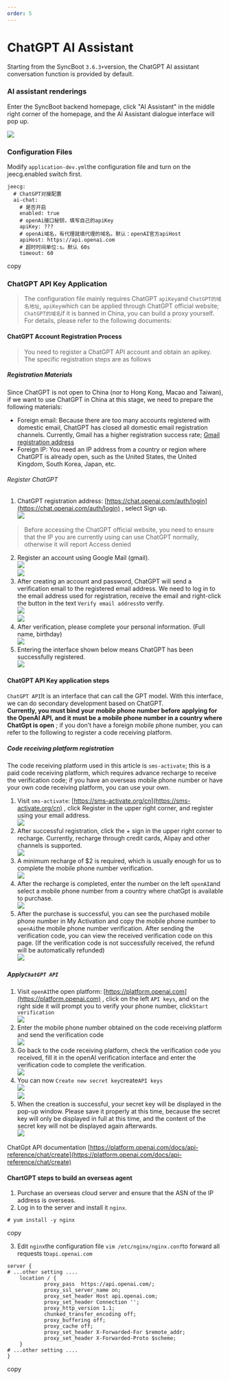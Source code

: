 ```yaml
---
order: 5
---
```


# ChatGPT AI Assistant

Starting from the SyncBoot `3.6.3+`version, the ChatGPT AI assistant conversation function is provided by default.

### AI assistant renderings

Enter the SyncBoot backend homepage, click "AI Assistant" in the middle right corner of the homepage, and the AI ​​Assistant dialogue interface will pop up.

![](/images/02bd93fc53a8c4ce6c6aa7f2fb66474733684ee1359b26298767781f44bba55e.png)

### Configuration Files

Modify `application-dev.yml`the configuration file and turn on the jeecg.enabled switch first.

```
jeecg:
  # ChatGPT对接配置
  ai-chat:
    # 是否开启
    enabled: true
    # openAi接口秘钥，填写自己的apiKey
    apiKey: ???
    # openAi域名，有代理就填代理的域名。默认：openAI官方apiHost
    apiHost: https://api.openai.com
    # 超时时间单位:s。默认 60s
    timeout: 60
```

copy

### ChatGPT API Key Application

> The configuration file mainly requires ChatGPT `apiKey`and `ChatGPT的域名地址`, `apiKey`which can be applied through ChatGPT official website; `ChatGPT的域名`if it is banned in China, you can build a proxy yourself. For details, please refer to the following documents:

#### ChatGPT Account Registration Process

> You need to register a ChatGPT API account and obtain an apikey. The specific registration steps are as follows

##### Registration Materials

Since ChatGPT is not open to China (nor to Hong Kong, Macao and Taiwan), if we want to use ChatGPT in China at this stage, we need to prepare the following materials:

- Foreign email: Because there are too many accounts registered with domestic email, ChatGPT has closed all domestic email registration channels. Currently, Gmail has a higher registration success rate; [Gmail registration address](https://accounts.google.com/lifecycle/steps/signup/name?continue=https://mail.google.com/mail/&dsh=S-1744475335:1710122133488057&ec=asw-gmail-hero-create&flowEntry=SignUp&flowName=GlifWebSignIn&service=mail&theme=glif&TL=ADg0xR1mQrI2Mm16QHnQZjjesQoAMRl7_ZilaSV1oks9iFpIWPdlxy46L34gi_XT)
- Foreign IP: You need an IP address from a country or region where ChatGPT is already open, such as the United States, the United Kingdom, South Korea, Japan, etc.

###### Register ChatGPT

1.  ChatGPT registration address: [https://chat.openai.com/auth/login](https://chat.openai.com/auth/login) , select Sign up.  
    ![](/images/8251eb100188b0e42e0890d52e6f31e82f95cf0fca6e51f75554bc15f40dde0d.png)

> Before accessing the ChatGPT official website, you need to ensure that the IP you are currently using can use ChatGPT normally, otherwise it will report Access denied

2.  Register an account using Google Mail (gmail).  
    ![](/images/f9d19257d28ef0e6ce5651f7a42316a4e956282810d906cd818a77b69fa1892d.png)  
    ![](/images/db89caad2e2b97463113ce3665942850afc7097f0f695575700292a9de20d6eb.png)
3.  After creating an account and password, ChatGPT will send a verification email to the registered email address. We need to log in to the email address used for registration, receive the email and right-click the button in the text `Verify email address`to verify.  
    ![](/images/6497923eb08a0c5d2361439710ef2424b89fb91e53ef980196fe7129ded959dc.png)  
    ![](/images/c95a85c5b6b951f8675f6dc49e0437ffe7c4042e41604180e0709d16a0bc0f24.png)
4.  After verification, please complete your personal information. (Full name, birthday)  
    ![](/images/caebe1518d6c1c4644a88db60f17792dfe9d0257a5a1883e9847b4ba1067f913.png)
5.  Entering the interface shown below means ChatGPT has been successfully registered.  
    ![](/images/ce23ee86911f55e7d0e75ffe67d348726ae88088b4010539337318c33c91c323.png)

#### ChatGPT API Key application steps

`ChatGPT API`It is an interface that can call the GPT model. With this interface, we can do secondary development based on ChatGPT.  
**Currently, you must bind your mobile phone number before applying for the OpenAI API, and it must be a mobile phone number in a country where ChatGpt is open** ; if you don’t have a foreign mobile phone number, you can refer to the following to register a code receiving platform.

##### Code receiving platform registration

The code receiving platform used in this article is `sms-activate`; this is a paid code receiving platform, which requires advance recharge to receive the verification code; if you have an overseas mobile phone number or have your own code receiving platform, you can use your own.

1.  Visit `sms-activate`: [https://sms-activate.org/cn](https://sms-activate.org/cn) , click Register in the upper right corner, and register using your email address.  
    ![](/images/d2cc1eac0b3a7f47d594b737da83a94dfa799d79fc033866deb20097e0dbd7d6.png)
2.  After successful registration, click the + sign in the upper right corner to recharge. Currently, recharge through credit cards, Alipay and other channels is supported.  
    ![](/images/d688b88bccf6cf3f2b0fa06017b0aff0971e7b18970399a9476cd0e3b5c969f0.png)
3.  A minimum recharge of $2 is required, which is usually enough for us to complete the mobile phone number verification.  
    ![](/images/68bd5c471293f534cf115ebef67740c60395f10bce1f1946b139a8da5de7f390.png)
4.  After the recharge is completed, enter the number on the left `openAI`and select a mobile phone number from a country where chatGpt is available to purchase.  
    ![](/images/046ec7376905ff4ed3d516916fe25449de8af9699e46c8247a38b3724502177b.png)
5.  After the purchase is successful, you can see the purchased mobile phone number in My Activation and copy the mobile phone number to `openAi`the mobile phone number verification. After sending the verification code, you can view the received verification code on this page. (If the verification code is not successfully received, the refund will be automatically refunded)  
    ![](/images/28578a1568d6a1ec5736db213233059a20c94774cb9921f72088a748f20dfab8.png)

##### Apply`ChatGPT API`

1.  Visit `openAI`the open platform: [https://platform.openai.com](https://platform.openai.com) , click on the left `API keys`, and on the right side it will prompt you to verify your phone number, click`Start verification`  
    ![](/images/3a1acac4a6575dccfc638943672d23324867eff12881c1045337eb19cddb8668.png)
2.  Enter the mobile phone number obtained on the code receiving platform and send the verification code  
    ![](/images/3aeac97ecd19e40a01c373b7c534680b90deae5d99de1a8291b703bab64cb3f4.png)
3.  Go back to the code receiving platform, check the verification code you received, fill it in the openAI verification interface and enter the verification code to complete the verification.  
    ![](/images/24fa8c19672fed6de6c60554f6e78aa9b46cd543b27ac8b6e75aaa240edc7eaf.png)
4.  You can now `Create new secret key`create`API keys`  
    ![](/images/ad61ecf186ff395fd039eb6744f26d6d58e1ef0ade4d9a202f81886764f6d813.png)  
    ![](/images/32534be4d6a56fd727295f3e87ad4e807538a6ddba045023881cd680b8efddbb.png)
5.  When the creation is successful, your secret key will be displayed in the pop-up window. Please save it properly at this time, because the secret key will only be displayed in full at this time, and the content of the secret key will not be displayed again afterwards.  
    ![](/images/f51a6787013e3599676dd0bd92541691679ab7a57bb0c45a91fd193e0ac65fb2.png)

ChatGpt API documentation [https://platform.openai.com/docs/api-reference/chat/create](https://platform.openai.com/docs/api-reference/chat/create)

#### ChartGPT steps to build an overseas agent

1.  Purchase an overseas cloud server and ensure that the ASN of the IP address is overseas.
2.  Log in to the server and install it `nginx`.

```
# yum install -y nginx
```

copy

3.  Edit `nginx`the configuration file `vim /etc/nginx/nginx.conf`to forward all requests to`api.openai.com`

```
server {
# ...other setting ....
    location / {
            proxy_pass  https://api.openai.com/;
            proxy_ssl_server_name on;
            proxy_set_header Host api.openai.com;
            proxy_set_header Connection '';
            proxy_http_version 1.1;
            chunked_transfer_encoding off;
            proxy_buffering off;
            proxy_cache off;
            proxy_set_header X-Forwarded-For $remote_addr;
            proxy_set_header X-Forwarded-Proto $scheme;
    }
# ...other setting ....
}
```

copy

